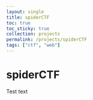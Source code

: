 ```yaml
---
layout: single
title: spiderCTF
toc: true
toc_sticky: true
collection: projects
permalink: /projects/spiderCTF
tags: ["ctf", "web"]
---
```


# spiderCTF
Test text